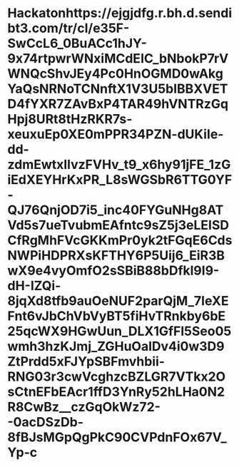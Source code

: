# Hackatonhttps://ejgjdfg.r.bh.d.sendibt3.com/tr/cl/e35F-SwCcL6_0BuACc1hJY-9x74rtpwrWNxiMCdEIC_bNbokP7rVWNQcShvJEy4Pc0HnOGMD0wAkgYaQsNRNoTCNnftX1V3U5bIBBXVETD4fYXR7ZAvBxP4TAR49hVNTRzGqHpj8URt8tHzRKR7s-xeuxuEp0XE0mPPR34PZN-dUKiIe-dd-zdmEwtxIlvzFVHv_t9_x6hy91jFE_1zGiEdXEYHrKxPR_L8sWGSbR6TTG0YF-QJ76QnjOD7i5_inc40FYGuNHg8ATVd5s7ueTvubmEAfntc9sZ5j3eLEISDCfRgMhFVcGKKmPr0yk2tFGqE6CdsNWPiHDPRXsKFTHY6P5Uij6_EiR3BwX9e4vyOmfO2sSBiB88bDfkl9I9-dH-IZQi-8jqXd8tfb9auOeNUF2parQjM_7IeXEFnt6vJbChVbVyBT5fiHvTRnkby6bE25qcWX9HGwUun_DLX1GfFl5Seo05wmh3hzKJmj_ZGHuOalDv4i0w3D9ZtPrdd5xFJYpSBFmvhbii-RNG03r3cwVcghzcBZLGR7VTkx2OsCtnEFbEAcr1ffD3YnRy52hLHa0N2R8CwBz__czGqOkWz72--0acDSzDb-8fBJsMGpQgPkC90CVPdnFOx67V_Yp-c